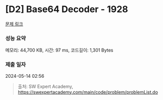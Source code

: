 # [D2] Base64 Decoder - 1928 

[문제 링크](https://swexpertacademy.com/main/code/problem/problemDetail.do?contestProbId=AV5PR4DKAG0DFAUq) 

### 성능 요약

메모리: 44,700 KB, 시간: 97 ms, 코드길이: 1,301 Bytes

### 제출 일자

2024-05-14 02:56



> 출처: SW Expert Academy, https://swexpertacademy.com/main/code/problem/problemList.do